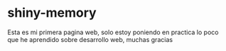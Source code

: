 # shiny-memory
Esta es mi primera pagina web, solo estoy poniendo en practica lo poco que he aprendido sobre desarrollo web, muchas gracias
